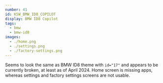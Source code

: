 ```yaml
---
number: 41
id: KSW_BMW_ID8_COPILOT
display: BMW ID8 Copilot
tags:
  - bmw
  - bmw-id8
images:
  - ./home.png
  - ./settings.png
  - ./factory-settings.png
---
```

Seems to look the same as BMW ID8 theme with `id="17"` and appears to be currently broken, at least as of April 2024. Home screen is missing apps, whereas settings and factory settings screens are not usable.
